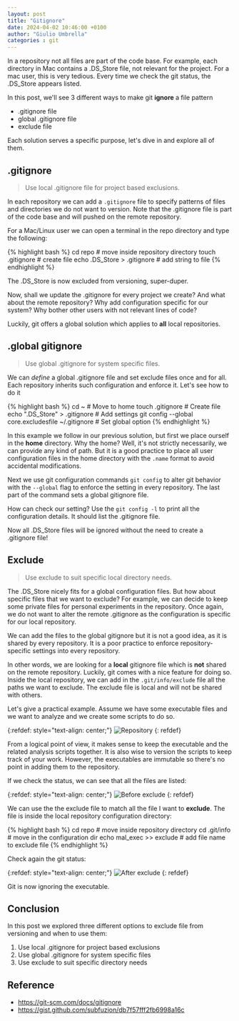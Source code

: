 ```yaml
---
layout: post
title: "Gitignore"
date: 2024-04-02 10:46:00 +0100
author: "Giulio Umbrella"
categories : git
---
```


In a repository not all files are part of the code base. For example, each directory in Mac contains a .DS_Store file, not relevant for the project. For a mac user, this is very tedious. Every time we check the git status, the .DS_Store appears listed. 

In this post, we'll see 3 different ways to make git **ignore** a file pattern

- .gitignore file
- global .gitignore file
- exclude file

Each solution serves a specific purpose, let's dive in and explore all of them.

## .gitignore

> Use local .gitignore file for project based exclusions.

In each repository we can add a `.gitignore` file to specify patterns of files and directories we do not want to version. Note that the .gitignore file is part of the code base and will pushed on the remote repository.

For a Mac/Linux user we can open a terminal in the repo directory and type the following: 

{% highlight bash %}
cd repo                       # move inside repository directory 
touch .gitignore              # create file
echo .DS_Store > .gitignore   # add string to file
{% endhighlight %}

The .DS_Store is now excluded from versioning, super-duper.

Now, shall we update the .gitignore for every project we create? And what about the remote repository? Why add configuration specific for our system? Why bother other users with not relevant lines of code?

Luckily, git offers a global solution which applies to **all** local repositories.

## .global gitignore

> Use global .gitignore for system specific files.

We can *define* a global .gitignore file and set exclude files once and for all. Each repository inherits such configuration and enforce it. Let's see how to do it

{% highlight bash %}
cd ~                                               # Move to home
touch .gitignore                                   # Create file
echo ".DS_Store" > .gitignore                      # Add settings
git config --global core.excludesfile ~/.gitignore # Set global option
{% endhighlight %}

In this example we follow in our previous solution, but first we place ourself in the **home** directory. Why the home? Well, it's not strictly necessarily, we can provide any kind of path. But it is a good practice to place all user configuration files in the home directory with the `.name` format to avoid accidental modifications.

Next we use git configuration commands `git config` to alter git behavior with the `--global` flag to enforce the setting in every repository. The last part of the command sets a global gitignore file.  

How can check our setting? Use the `git config -l` to print all the configuration details. It should list the .gitignore file.

Now all .DS_Store files will be ignored without the need to create a .gitignore file!

## Exclude

> Use exclude to suit specific local directory needs.

The .DS_Store nicely fits for a global configuration files. But how about specific files that we want to exclude? For example, we can decide to keep some private files for personal experiments in the repository. Once again, we do not want to alter the remote .gitignore as the configuration is specific for our local repository.

We can add the files to the global gitignore but it is not a good idea, as it is shared by every repository. It is a poor practice to enforce repository-specific settings into every repository.

In other words, we are looking for a **local** gitignore file which is **not** shared on the remote repository. Luckily, git comes with a nice feature for doing so. Inside the local repository, we can add in the `.git/info/exclude` file all the paths we want to exclude. The exclude file is local and will not be shared with others.

Let's give a practical example. Assume we have some executable files and we want to analyze and we create some scripts to do so. 

{:refdef: style="text-align: center;"}
![Repository](/index/assets/images/2024-04-02-gitignore/basic_structure.png)
{: refdef}

From a logical point of view, it makes sense to keep the executable and the related analysis scripts together. It is also wise to version the scripts to keep track of your work. However, the executables are immutable so there's no point in adding them to the repository. 

If we check the status, we can see that all the files are listed:

{:refdef: style="text-align: center;"}
![Before exclude](/index/assets/images/2024-04-02-gitignore/before_exclude.png)
{: refdef}

We can use the the exclude file to match all the file I want to **exclude**. The file is inside the local repository configuration directory:

{% highlight bash %}
cd repo                     # move inside repository directory
cd .git/info                # move in the configuration dir
echo mal_exec >> exclude    # add file name to exclude file
{% endhighlight %}

Check again the git status:

{:refdef: style="text-align: center;"}
![After exclude](/index/assets/images/2024-04-02-gitignore/after_exclude.png)
{: refdef}

Git is now ignoring the executable. 


## Conclusion

In this post we explored three different options to exclude file from versioning and when to use them:

1. Use local .gitignore for project based exclusions
2. Use global .gitignore for system specific files
3. Use exclude to suit specific directory needs

## Reference

- https://git-scm.com/docs/gitignore
- https://gist.github.com/subfuzion/db7f57fff2fb6998a16c